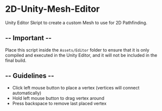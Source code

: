 # 2D-Unity-Mesh-Editor
Unity Editor Skript to create a custom Mesh to use for 2D Pathfinding.

## -- Important --
Place this script inside the `Assets/Editor` folder to ensure that it is only compiled and executed in the Unity Editor, and it will not be included in the final build.

## -- Guidelines --
- Click left mouse button to place a vertex (vertices will connect automatically)
- Hold left mouse button to drag vertex around
- Press backspace to remove last placed vertex
